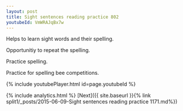 ```yaml
---
layout: post
title: Sight sentences reading practice 802
youtubeId: VmWRAJqBx7w
---
```

 
 
Helps to learn sight words and their spelling.

Opportunitiy to repeat the spelling. 

Practice spelling. 
 
Practice for spelling bee competitions. 
 
{% include youtubePlayer.html id=page.youtubeId %}
 
 
{% include analytics.html %} 
[Next]({{ site.baseurl }}{% link  split1/_posts/2015-06-09-Sight sentences reading practice 1171.md%})
 
